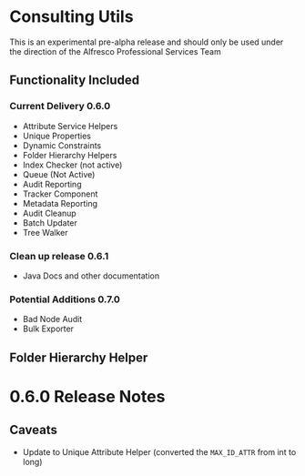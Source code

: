 # Consulting Utils

This is an experimental pre-alpha release and should only be used under the direction of the Alfresco Professional Services Team

## Functionality Included

### Current Delivery 0.6.0

* Attribute Service Helpers
* Unique Properties
* Dynamic Constraints
* Folder Hierarchy Helpers
* Index Checker (not active)
* Queue (Not Active)
* Audit Reporting
* Tracker Component
* Metadata Reporting
* Audit Cleanup
* Batch Updater
* Tree Walker

### Clean up release 0.6.1

* Java Docs and other documentation

### Potential Additions 0.7.0

* Bad Node Audit
* Bulk Exporter


## Folder Hierarchy Helper

# 0.6.0 Release Notes


## Caveats

* Update to Unique Attribute Helper (converted the ```MAX_ID_ATTR``` from int to long)
